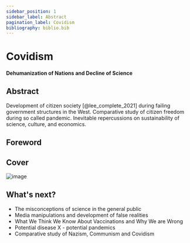 ```yaml
---
sidebar_position: 1
sidebar_label: Abstract
pagination_label: Covidism
bibliography: biblio.bib  
---
```


# Covidism
#### Dehumanization of Nations and Decline of Science
## Abstract

Development of citizen society [@lee_complete_2021] during failing government structures in the West. Comparative study of citizen freedom during so called pandemic. Inevitable repercussions on sustainability of science, culture, and economics.

## Foreword
## Cover

![image](./images/book-covidism2.svg)

## What's next?

- The misconceptions of science in the general public
- Media manipulations and development of false realities
- What We Think We Know About Vaccinations and Why We are Wrong
- Potential disease X - potential pandemics
- Comparative study of Nazism, Communism and Covidism
